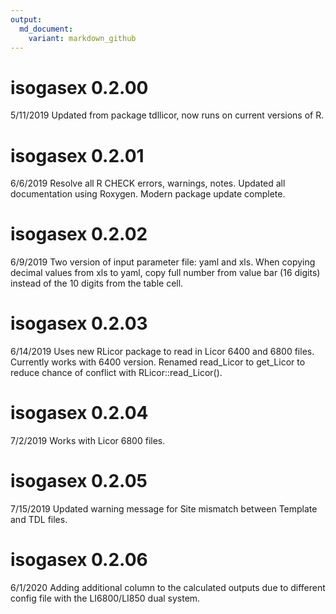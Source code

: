```yaml
---
output:
  md_document:
    variant: markdown_github
---
```


# isogasex 0.2.00

5/11/2019
Updated from package tdllicor, now runs on current versions of R.

# isogasex 0.2.01

6/6/2019
Resolve all R CHECK errors, warnings, notes.
Updated all documentation using Roxygen.
Modern package update complete.

# isogasex 0.2.02

6/9/2019
Two version of input parameter file: yaml and xls.
When copying decimal values from xls to yaml, copy full number from value bar (16 digits) instead of the 10 digits from the table cell.

# isogasex 0.2.03

6/14/2019
Uses new RLicor package to read in Licor 6400 and 6800 files.
Currently works with 6400 version.
Renamed read_Licor to get_Licor to reduce chance of conflict with RLicor::read_Licor().

# isogasex 0.2.04

7/2/2019
Works with Licor 6800 files.

# isogasex 0.2.05

7/15/2019
Updated warning message for Site mismatch between Template and TDL files.

# isogasex 0.2.06

6/1/2020
Adding additional column to the calculated outputs due to different config
file with the LI6800/LI850 dual system.
